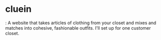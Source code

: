 # cluein
: A website that takes articles of clothing from your closet and mixes and matches into cohesive, fashionable outfits. I'll set up for one customer closet.

